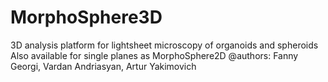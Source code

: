 # MorphoSphere3D
3D analysis platform for lightsheet microscopy of organoids and spheroids
Also available for single planes as MorphoSphere2D
@authors: Fanny Georgi, Vardan Andriasyan, Artur Yakimovich